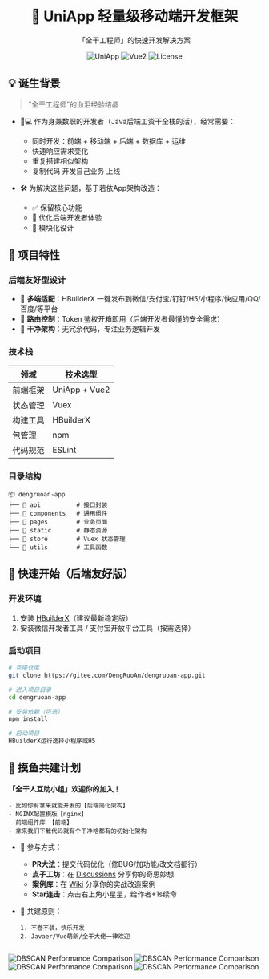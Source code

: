 <h1 align="center">🚀 UniApp 轻量级移动端开发框架</h1>
<p align="center">「全干工程师」的快速开发解决方案</p>

<div align="center">
  <img src="https://img.shields.io/badge/UniApp-2.0+-green" alt="UniApp">
  <img src="https://img.shields.io/badge/Vue.js-2.x-brightgreen" alt="Vue2">
  <img src="https://img.shields.io/github/license/yourname/yourrepo" alt="License">
</div>

## 💡 诞生背景
> "全干工程师"的血泪经验结晶

- 👨💻 作为身兼数职的开发者（Java后端工资干全栈的活），经常需要：
    - 同时开发：前端 + 移动端 + 后端 + 数据库 + 运维
    - 快速响应需求变化
    - 重复搭建相似架构
    - 复制代码 开发自己业务 上线

- 🛠️ 为解决这些问题，基于若依App架构改造：
    - ✅ 保留核心功能
    - 🚀 优化后端开发者体验
    - 🧩 模块化设计

## 🎯 项目特性
### 后端友好型设计
- 📱 **多端适配**：HBuilderX 一键发布到微信/支付宝/钉钉/H5/小程序/快应用/QQ/百度/等平台
- 🔐 **路由控制**：Token 鉴权开箱即用（后端开发者最懂的安全需求）
- 🤝 **干净架构**：无冗余代码，专注业务逻辑开发

### 技术栈
| 领域       | 技术选型                 |
|------------|--------------------------|
| 前端框架   | UniApp + Vue2            |
| 状态管理   | Vuex                     |
| 构建工具   | HBuilderX                |
| 包管理     | npm                      |
| 代码规范   | ESLint                   |

### 目录结构
```
📦 dengruoan-app
├── 📁 api          # 接口封装
├── 📁 components   # 通用组件
├── 📁 pages        # 业务页面
├── 📁 static       # 静态资源
├── 📁 store        # Vuex 状态管理
└── 📁 utils        # 工具函数
```
## 🚀 快速开始（后端友好版）
### 开发环境
1. 安装 [HBuilderX](https://www.dcloud.io/hbuilderx.html)（建议最新稳定版）
2. 安装微信开发者工具 / 支付宝开放平台工具（按需选择）

### 启动项目
```bash
# 克隆仓库
git clone https://gitee.com/DengRuoAn/dengruoan-app.git

# 进入项目目录
cd dengruoan-app

# 安装依赖（可选）
npm install

# 启动项目
HBuilderX运行选择小程序或H5
```
## 👋 摸鱼共建计划
**「全干人互助小组」欢迎你的加入！**
```text
- 比如你有拿来就能开发的【后端简化架构】
- NGINX配置模版【nginx】
- 前端组件库 【前端】
- 拿来我们下载代码就有个干净啥都有的初始化架构
```

- 🚀 参与方式：
  - **PR大法**：提交代码优化（修BUG/加功能/改文档都行）
  - **点子工坊**：在 [Discussions](https://github.com/your-repo/discussions) 分享你的奇思妙想
  - **案例库**：在 [Wiki](https://github.com/your-repo/wiki) 分享你的实战改造案例
  - **Star连击**：点击右上角小星星，给作者+1s续命

- 🤝 共建原则：
  ```text
  1. 不卷不装，快乐开发
  2. Javaer/Vue萌新/全干大佬一律欢迎


![DBSCAN Performance Comparison](https://raw.githubusercontent.com/DengRuoAn/dengruoan-app/main/viewImg/1.PNG)
![DBSCAN Performance Comparison](https://raw.githubusercontent.com/DengRuoAn/dengruoan-app/main/viewImg/2.PNG)
![DBSCAN Performance Comparison](https://raw.githubusercontent.com/DengRuoAn/dengruoan-app/main/viewImg/3.PNG)
![DBSCAN Performance Comparison](https://raw.githubusercontent.com/DengRuoAn/dengruoan-app/main/viewImg/4.PNG)
